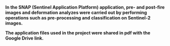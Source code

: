 **In the SNAP (Sentinel Application Platform) application, pre- and post-fire images and deformation analyzes were carried out by performing operations such as pre-processing and classification on Sentinel-2 images.**

**The application files used in the project were shared in pdf with the Google Drive link.**
